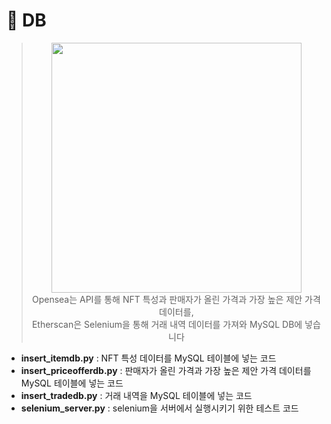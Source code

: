 #  🥫 DB
> <p align="center"><img src="https://user-images.githubusercontent.com/58590260/172516966-f1be43c0-1425-48bf-9334-fa1d36974134.png" width=400><br>
> Opensea는 API를 통해 NFT 특성과 판매자가 올린 가격과 가장 높은 제안 가격 데이터를, <br>
> Etherscan은 Selenium을 통해 거래 내역 데이터를 가져와 MySQL DB에 넣습니다
> </p>

- **insert_itemdb.py** : NFT 특성 데이터를 MySQL 테이블에 넣는 코드
- **insert_priceofferdb.py**  : 판매자가 올린 가격과 가장 높은 제안 가격 데이터를 MySQL 테이블에 넣는 코드
- **insert_tradedb.py** : 거래 내역을  MySQL 테이블에 넣는 코드
- **selenium_server.py** : selenium을 서버에서 실행시키기 위한 테스트 코드
